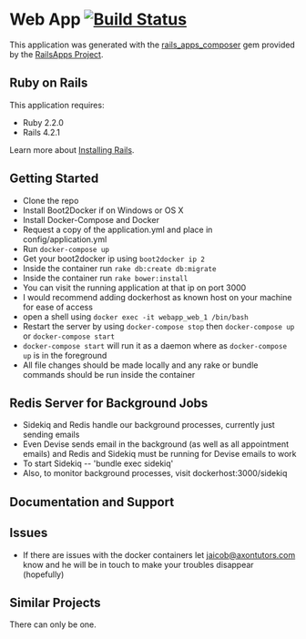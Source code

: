 Web App  [![Build Status](https://api.shippable.com/projects/556f5e52edd7f2c05207296b/badge?branchName=master)](https://app.shippable.com/projects/556f5e52edd7f2c05207296b/builds/latest)
================

This application was generated with the [rails_apps_composer](https://github.com/RailsApps/rails_apps_composer) gem
provided by the [RailsApps Project](http://railsapps.github.io/).


Ruby on Rails
-------------

This application requires:

- Ruby 2.2.0
- Rails 4.2.1

Learn more about [Installing Rails](http://railsapps.github.io/installing-rails.html).

Getting Started
---------------
- Clone the repo
- Install Boot2Docker if on Windows or OS X
- Install Docker-Compose and Docker
- Request a copy of the application.yml and place in config/application.yml
- Run `docker-compose up`
- Get your boot2docker ip using `boot2docker ip 2`
- Inside the container run `rake db:create db:migrate`
- Inside the container run `rake bower:install` 
- You can visit the running application at that ip on port 3000
- I would recommend adding dockerhost as known host on your machine for ease of access
- open a shell using `docker exec -it webapp_web_1 /bin/bash`
- Restart the server by using `docker-compose stop` then   `docker-compose up` or  `docker-compose start`
-  `docker-compose start` will run it as a daemon where as  `docker-compose up` is in the foreground
-  All file changes should be made locally and any rake or bundle commands should be run inside the container

Redis Server for Background Jobs
--------------------------------
- Sidekiq and Redis handle our background processes, currently just sending emails
- Even Devise sends email in the background (as well as all appointment emails) and Redis and Sidekiq must be running for Devise emails to work
- To start Sidekiq
  -- 'bundle exec sidekiq'
- Also, to monitor background processes, visit dockerhost:3000/sidekiq

Documentation and Support
-------------------------

Issues
-------------
- If there are issues with the docker containers let jaicob@axontutors.com know and he will be in touch to make your troubles disappear (hopefully)

Similar Projects
----------------
There can only be one.

